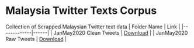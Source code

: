 # Malaysia Twitter Texts Corpus
Collection of Scrapped Malaysian Twitter text data
| Folder Name | Link |
|-------------|------|
| JanMay2020 Clean Tweets | [Download](https://mega.nz/folder/LYgXnbTL#QWuA_HrsZELF6Bs1-ZMK0g/file/2FYjwSzC) |
| JanMay2020 Raw Tweets | [Download](https://mega.nz/folder/LYgXnbTL#QWuA_HrsZELF6Bs1-ZMK0g/file/6MJRUICS) |
